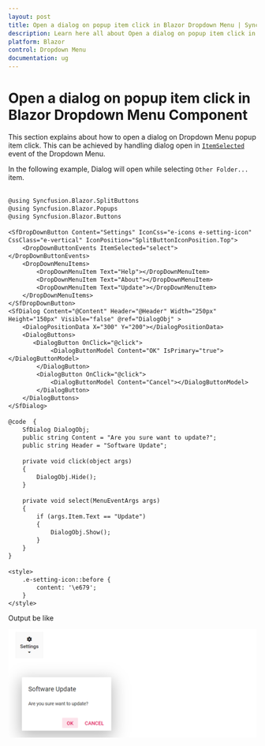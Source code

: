 ```yaml
---
layout: post
title: Open a dialog on popup item click in Blazor Dropdown Menu | Syncfusion
description: Learn here all about Open a dialog on popup item click in Syncfusion Blazor Dropdown Menu component and more.
platform: Blazor
control: Dropdown Menu
documentation: ug
---
```


# Open a dialog on popup item click in Blazor Dropdown Menu Component

This section explains about how to open a dialog on Dropdown Menu popup item click. This can be achieved by handling dialog open in [`ItemSelected`](https://help.syncfusion.com/cr/blazor/Syncfusion.Blazor.SplitButtons.DropDownButtonEvents.html#Syncfusion_Blazor_SplitButtons_DropDownButtonEvents_ItemSelected) event of the Dropdown Menu.

In the following example, Dialog will open while selecting `Other Folder...` item.

```cshtml

@using Syncfusion.Blazor.SplitButtons
@using Syncfusion.Blazor.Popups
@using Syncfusion.Blazor.Buttons

<SfDropDownButton Content="Settings" IconCss="e-icons e-setting-icon" CssClass="e-vertical" IconPosition="SplitButtonIconPosition.Top">
    <DropDownButtonEvents ItemSelected="select"></DropDownButtonEvents>
    <DropDownMenuItems>
        <DropDownMenuItem Text="Help"></DropDownMenuItem>
        <DropDownMenuItem Text="About"></DropDownMenuItem>
        <DropDownMenuItem Text="Update"></DropDownMenuItem>
    </DropDownMenuItems>
</SfDropDownButton>
<SfDialog Content="@Content" Header="@Header" Width="250px" Height="150px" Visible="false" @ref="DialogObj" >
    <DialogPositionData X="300" Y="200"></DialogPositionData>
    <DialogButtons>
       <DialogButton OnClick="@click">
            <DialogButtonModel Content="OK" IsPrimary="true"></DialogButtonModel>
        </DialogButton>
        <DialogButton OnClick="@click">
            <DialogButtonModel Content="Cancel"></DialogButtonModel>
        </DialogButton>
    </DialogButtons>
</SfDialog>

@code  {
    SfDialog DialogObj;
    public string Content = "Are you sure want to update?";
    public string Header = "Software Update";

    private void click(object args)
    {
        DialogObj.Hide();
    }

    private void select(MenuEventArgs args)
    {
        if (args.Item.Text == "Update")
        {
            DialogObj.Show();
        }
    }
}

<style>
    .e-setting-icon::before {
        content: '\e679';
    }
</style>

```

Output be like

![Button Sample](./../images/ddb-dialog.png)